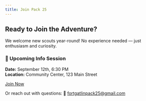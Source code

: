 ```yaml
---
title: Join Pack 25
---
```


## Ready to Join the Adventure?

We welcome new scouts year-round! No experience needed — just enthusiasm and curiosity.

### 📅 Upcoming Info Session
**Date:** September 12th, 6:30 PM  
**Location:** Community Center, 123 Main Street

[Join Now](mailto:fortgatlinpack25@gmail.com)

Or reach out with questions:
📧 fortgatlinpack25@gmail.com
